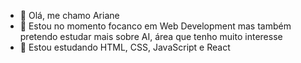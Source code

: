 - 👋 Olá, me chamo Ariane
- 👀 Estou no momento focanco em Web Development mas também pretendo estudar mais sobre AI, área que tenho muito interesse
- 🌱 Estou estudando HTML, CSS, JavaScript e React

